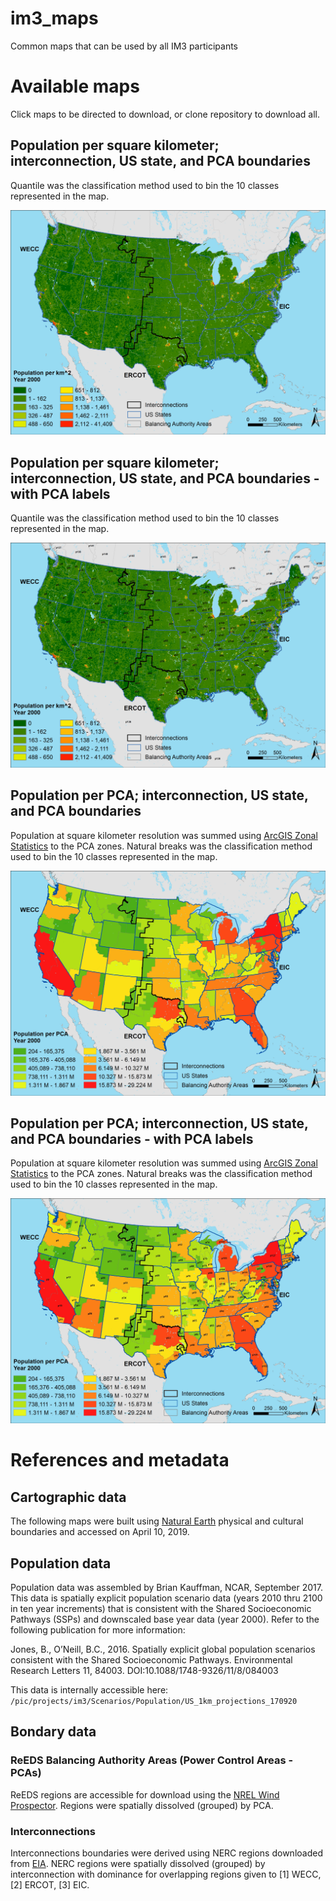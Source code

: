# im3_maps
Common maps that can be used by all IM3 participants

# Available maps
Click maps to be directed to download, or clone repository to download all.

## Population per square kilometer; interconnection, US state, and PCA boundaries
Quantile was the classification method used to bin the 10 classes represented in the map.

![](https://github.com/IMMM-SFA/im3_maps/blob/master/maps/conus_1km2-popdensity-2000-oneill_with-iconn-ba-state_nolabels.jpg)

## Population per square kilometer; interconnection, US state, and PCA boundaries - with PCA labels
Quantile was the classification method used to bin the 10 classes represented in the map.

![](https://github.com/IMMM-SFA/im3_maps/blob/master/maps/conus_1km2-popdensity-2000-oneill_with-iconn-ba-state_pca-labels.jpg)

## Population per PCA; interconnection, US state, and PCA boundaries
Population at square kilometer resolution was summed using [ArcGIS Zonal Statistics](http://desktop.arcgis.com/en/arcmap/10.3/tools/spatial-analyst-toolbox/h-how-zonal-statistics-works.htm) to the PCA zones.  Natural breaks was the classification method used to bin the 10 classes represented in the map.

![](https://github.com/IMMM-SFA/im3_maps/blob/master/maps/conus_reeds-pca_popdensity-2000-oneill_with-iconn-ba-state_nolabels.jpg)

## Population per PCA; interconnection, US state, and PCA boundaries - with PCA labels
Population at square kilometer resolution was summed using [ArcGIS Zonal Statistics](http://desktop.arcgis.com/en/arcmap/10.3/tools/spatial-analyst-toolbox/h-how-zonal-statistics-works.htm) to the PCA zones.  Natural breaks was the classification method used to bin the 10 classes represented in the map.

![](https://github.com/IMMM-SFA/im3_maps/blob/master/maps/conus_reeds-pca_popdensity-2000-oneill_with-iconn-ba-state_pca-labels.jpg)

# References and metadata

## Cartographic data
The following maps were built using [Natural Earth](https://www.naturalearthdata.com/downloads/) physical and cultural boundaries and accessed on April 10, 2019.

## Population data
Population data was assembled by Brian Kauffman, NCAR, September 2017.  This data is spatially explicit population scenario data (years 2010 thru 2100 in ten year increments) that is consistent with the Shared Socioeconomic Pathways (SSPs) and downscaled base year data (year 2000). Refer to the following publication for more information:

Jones, B., O’Neill, B.C., 2016. Spatially explicit global population scenarios consistent with the Shared Socioeconomic Pathways. Environmental Research Letters 11, 84003. DOI:10.1088/1748-9326/11/8/084003

This data is internally accessible here:  `/pic/projects/im3/Scenarios/Population/US_1km_projections_170920`

## Bondary data

### ReEDS Balancing Authority Areas (Power Control Areas - PCAs)
ReEDS regions are accessible for download using the [NREL Wind Prospector](https://maps.nrel.gov/wind-prospector/?visible=wind_3tier_site_metadata#/?aL=iBkrSK%255Bv%255D%3Dt&bL=groad&cE=0&lR=0&mC=36.70365959719456%2C-94.8779296875&zL=5).  Regions were spatially dissolved (grouped) by PCA.

### Interconnections
Interconnections boundaries were derived using NERC regions downloaded from [EIA](https://www.eia.gov/maps/layer_info-m.php).  NERC regions were spatially dissolved (grouped) by interconnection with dominance for overlapping regions given to [1] WECC, [2] ERCOT, [3] EIC.
